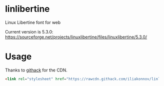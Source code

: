# linlibertine
Linux Libertine font for web

Current version is 5.3.0: <https://sourceforge.net/projects/linuxlibertine/files/linuxlibertine/5.3.0/>

# Usage
Thanks to [githack](https://raw.githack.com) for the CDN.
```html
<link rel="stylesheet" href="https://rawcdn.githack.com/iliakonnov/linlibertine/718d3ae934bec3bb1cb173af93ad22a42362c266/linlibertine.css" integrity="sha384-lss2eo0rlLh11xtxDX2daCOlBjjj21kZDOWeiOHjIcmlINsDYwAmUdErEYMaYNEm" crossorigin="anonymous">
```
